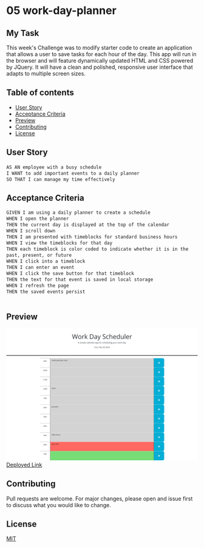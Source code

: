 # 05 work-day-planner


## My Task

This week's Challenge was to modify starter code to create an application that allows a user to save tasks for each hour of the day. This app will run in the browser and will feature dynamically updated HTML and CSS powered by JQuery. It will have a clean and polished, responsive user interface that adapts to multiple screen sizes.

## Table of contents

- [User Story](#userstory)
- [Acceptance Criteria](#AcceptanceCriteria)
- [Preview](#preview)
- [Contributing](#contributing)
- [License](#license)





## User Story

```
AS AN employee with a busy schedule
I WANT to add important events to a daily planner
SO THAT I can manage my time effectively

```

## Acceptance Criteria

```
GIVEN I am using a daily planner to create a schedule
WHEN I open the planner
THEN the current day is displayed at the top of the calendar
WHEN I scroll down
THEN I am presented with timeblocks for standard business hours
WHEN I view the timeblocks for that day
THEN each timeblock is color coded to indicate whether it is in the past, present, or future
WHEN I click into a timeblock
THEN I can enter an event
WHEN I click the save button for that timeblock
THEN the text for that event is saved in local storage
WHEN I refresh the page
THEN the saved events persist


```


## Preview
![preview image](./assets/images/work-day-scheduler.png)
[Deployed Link](https://janiece-lewis.github.io/work-day-planner/)

## Contributing
Pull requests are welcome. For major changes, please open and issue first to discuss what you would like to change.


## License
[MIT](https://choosealicense.com/licenses/mit/)
